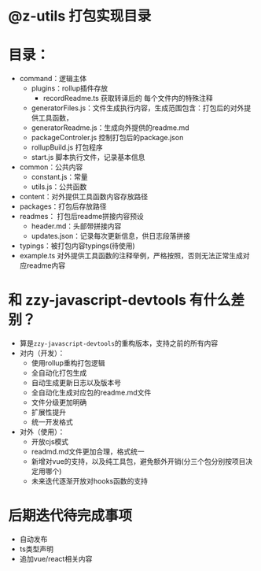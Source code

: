 # @z-utils 打包实现目录
# 目录：
- command：逻辑主体
  - plugins：rollup插件存放
    - recordReadme.ts 获取转译后的 每个文件内的特殊注释
  - generatorFiles.js：文件生成执行内容，生成范围包含：打包后的对外提供工具函数，
  - generatorReadme.js：生成向外提供的readme.md
  - packageControler.js 控制打包后的package.json
  - rollupBuild.js 打包程序
  - start.js 脚本执行文件，记录基本信息
- common：公共内容
  - constant.js：常量
  - utils.js：公共函数
- content：对外提供工具函数内容存放路径
- packages：打包后存放路径
- readmes： 打包后readme拼接内容预设
  - header.md：头部带拼接内容
  - updates.json：记录每次更新信息，供日志段落拼接
- typings：被打包内容typings(待使用)
- example.ts 对外提供工具函数的注释举例，严格按照，否则无法正常生成对应readme内容

# 和 zzy-javascript-devtools 有什么差别？
- 算是`zzy-javascript-devtools`的重构版本，支持之前的所有内容
- 对内（开发）：
  - 使用rollup重构打包逻辑
  - 全自动化打包生成
  - 自动生成更新日志以及版本号
  - 全自动化生成对应包的readme.md文件
  - 文件分级更加明确
  - 扩展性提升
  - 统一开发格式
- 对外（使用）：
  - 开放cjs模式
  - readmd.md文件更加合理，格式统一
  - 新增对vue的支持，以及纯工具包，避免额外开销(分三个包分别按项目决定用哪个)
  - 未来迭代逐渐开放对hooks函数的支持

# 后期迭代待完成事项
- 自动发布
- ts类型声明
- 追加vue/react相关内容
